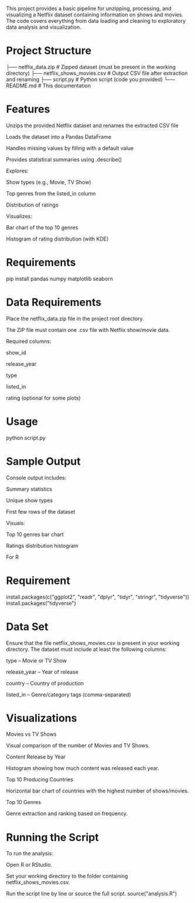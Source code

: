 This project provides a basic pipeline for unzipping, processing, and visualizing a Netflix dataset containing information on shows and movies. The code covers everything from data loading and cleaning to exploratory data analysis and visualization.
# Project Structure

├── netflix_data.zip          # Zipped dataset (must be present in the working directory)
├── netflix_shows_movies.csv # Output CSV file after extraction and renaming
├── script.py                 # Python script (code you provided)
└── README.md                 # This documentation

# Features

Unzips the provided Netflix dataset and renames the extracted CSV file

Loads the dataset into a Pandas DataFrame

Handles missing values by filling with a default value

Provides statistical summaries using .describe()

Explores:

Show types (e.g., Movie, TV Show)

Top genres from the listed_in column

Distribution of ratings

Visualizes:

Bar chart of the top 10 genres

Histogram of rating distribution (with KDE)

# Requirements

pip install pandas numpy matplotlib seaborn

# Data Requirements

Place the netflix_data.zip file in the project root directory.

The ZIP file must contain one .csv file with Netflix show/movie data.

Required columns:

show_id

release_year

type

listed_in

rating (optional for some plots)


# Usage

python script.py

# Sample Output
Console output includes:

Summary statistics

Unique show types

First few rows of the dataset

Visuals:

Top 10 genres bar chart

Ratings distribution histogram

For R

# Requirement

install.packages(c("ggplot2", "readr", "dplyr", "tidyr", "stringr", "tidyverse"))
install.packages("tidyverse")

# Data Set

Ensure that the file netflix_shows_movies.csv is present in your working directory. The dataset must include at least the following columns:

type – Movie or TV Show

release_year – Year of release

country – Country of production

listed_in – Genre/category tags (comma-separated)

# Visualizations

Movies vs TV Shows

Visual comparison of the number of Movies and TV Shows.

Content Release by Year

Histogram showing how much content was released each year.

Top 10 Producing Countries

Horizontal bar chart of countries with the highest number of shows/movies.

Top 10 Genres

Genre extraction and ranking based on frequency.

# Running the Script

To run the analysis:

Open R or RStudio.

Set your working directory to the folder containing netflix_shows_movies.csv.

Run the script line by line or source the full script.
source("analysis.R")

